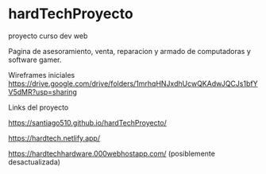 # hardTechProyecto
proyecto curso dev web

Pagina de asesoramiento, venta, reparacion y armado de computadoras y software gamer.

Wireframes iniciales
https://drive.google.com/drive/folders/1mrhqHNJxdhUcwQKAdwJQCJs1bfYV5dMR?usp=sharing

Links del proyecto

https://santiago510.github.io/hardTechProyecto/

https://hardtech.netlify.app/

https://hardtechhardware.000webhostapp.com/ (posiblemente desactualizada)


